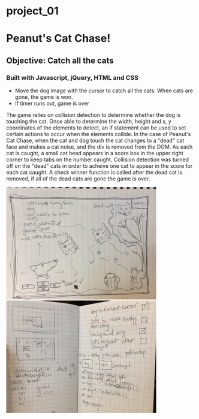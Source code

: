 # project_01

<h1>Peanut's Cat Chase!</h1>

<h2>Objective: Catch all the cats</h2>

<h3>Built with Javascript, jQuery, HTML and CSS</h3>

<ul>
<li>Move the dog image with the cursor to catch all the cats. 
When cats are gone, the game is won.</li>
<li>If timer runs out, game is over</li>
</ul>

<p text-align="justify">The game relies on collision detection to determine whether 
the dog is touching the cat. Once able to determine the 
width, height and x, y coordinates of the elements to detect,
an if statement can be used to set certain actions to occur
when the elements collide. In the case of Peanut's Cat Chase,
when the cat and dog touch the cat changes to a "dead" cat face
and makes a cat noise, and the div is removed from the DOM. As 
each cat is caught, a small cat head appears in a score box in the upper right corner to 
keep tabs on the number caught. Collision detection was turned 
off on the "dead" cats in order to acheive one cat to appear in 
the score for each cat caught. A check winner function is called
after the dead cat is removed, if all of the dead cats are gone
the game is over.</p>

<img height ="300px" width="400px" src ="https://github.com/itsthecheat/project_01/blob/master/Photo%20Nov%2008%2C%209%2002%2054%20AM.jpg">
<br/>
<img height ="300px" width="400px" src ="https://github.com/itsthecheat/project_01/blob/master/Photo%20Nov%2008%2C%209%2004%2033%20AM.jpg
">

